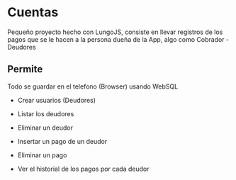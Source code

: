 Cuentas
=======
Pequeño proyecto hecho con LungoJS, consiste en llevar registros de los pagos que se le hacen a la persona dueña de la App, algo como Cobrador - Deudores

## Permite
Todo se guardar en el telefono (Browser) usando WebSQL

- Crear usuarios (Deudores)
- Listar los deudores
- Eliminar un deudor

- Insertar un pago de un deudor 
- Eliminar un pago

- Ver el historial de los pagos por cada deudor

